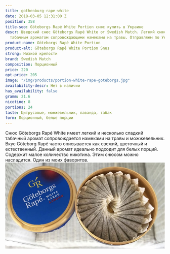 ```yaml
---
title: gothenburg-rape-white
date: 2018-03-05 12:31:00 Z
position: 358
title-seo: Göteborgs Rapé White Portion снюс купить в Украине
descr: Шведский снюс Göteborgs Rapé White от Swedish Match. Легкий снюс с очень приятным
  табачным ароматом сопровождающими намеками на травы. Отправляем по Украине.
product-name: Göteborgs Rapé White Portion
product-alt: Göteborgs Rapé White Portion Snus
strong: Низкой крепости
brand: Swedish Match
composition: Порционный
price: 220
opt-price: 205
image: "/img/products/portion-white-rape-goteborgs.jpg"
availability-descr: Нет в наличии
has_availability: false
gramm: 21.6
nicotine: 8
portions: 24
taste: Цитрусовые, можжевельник, лаванда, табак
form: Порционный, белые порции
---
```


Снюс Göteborgs Rapé White имеет легкий и несколько сладкий табачный аромат сопровождается намеками на травы и можжевельник. Вкус Göteborg Rapé часто описывается как свежий, цветочный и естественный. Данный аромат идеально подходит для белых порций.<br>
Содержит малое количество никотина. Этим снюсом можно насладится. Один из моих фаворитов.
<img class="img-fluid" src="/img/products/more/gothenburg-snus.jpg" alt="Gothenburg Rapé White Portion Snus">
